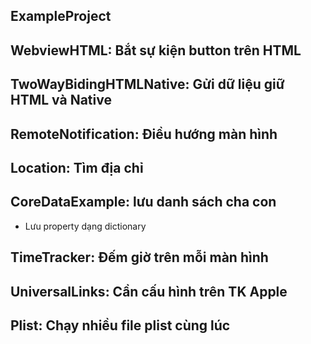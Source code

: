 ## ExampleProject

## WebviewHTML: Bắt sự kiện button trên HTML

## TwoWayBidingHTMLNative: Gửi dữ liệu giữ HTML và Native

## RemoteNotification: Điều hướng màn hình

## Location: Tìm địa chỉ

## CoreDataExample: lưu danh sách cha con
 - Lưu property dạng dictionary

## TimeTracker: Đếm giờ trên mỗi màn hình

## UniversalLinks: Cần cấu hình trên TK Apple

## Plist: Chạy nhiều file plist cùng lúc
